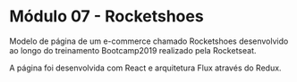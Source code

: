 # Módulo 07 - Rocketshoes

Modelo de página de um e-commerce chamado Rocketshoes desenvolvido ao longo do
treinamento Bootcamp2019 realizado pela Rocketseat.

A página foi desenvolvida com React e arquitetura Flux através do Redux.
